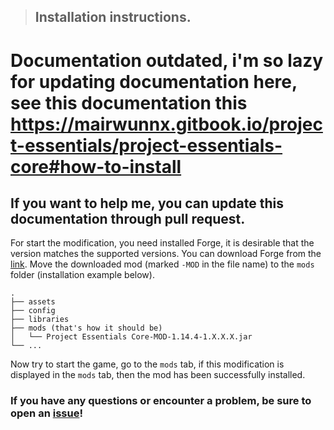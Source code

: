 > ## Installation instructions.

# Documentation outdated, i'm so lazy for updating documentation here, see this documentation this https://mairwunnx.gitbook.io/project-essentials/project-essentials-core#how-to-install
## If you want to help me, you can update this documentation through pull request.

For start the modification, you need installed Forge, it is desirable that the version matches the supported versions. You can download Forge from the [link](https://files.minecraftforge.net/maven/net/minecraftforge/forge/index_1.14.4.html).
Move the downloaded mod (marked `-MOD` in the file name) to the `mods` folder (installation example below).

```
.
├── assets
├── config
├── libraries
├── mods (that's how it should be)
│   └── Project Essentials Core-MOD-1.14.4-1.X.X.X.jar
└── ...
```

Now try to start the game, go to the `mods` tab, if this modification is displayed in the `mods` tab, then the mod has been successfully installed.

### If you have any questions or encounter a problem, be sure to open an [issue](https://github.com/ProjectEssentials/ProjectEssentials-Core/issues/new/choose)!
